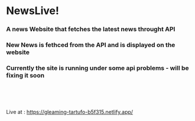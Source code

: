 # NewsLive!

### A news Website that fetches the latest news throught API <br>
### New News is fethced from the API and is displayed on the website
### <b> Currently the site is running under some api problems - will be fixing it soon </b>
<br>
<br>
<br>

Live at : https://gleaming-tartufo-b5f315.netlify.app/
